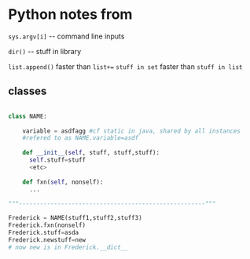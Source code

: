 
# Python notes from 

`sys.argv[i]` -- command line inputs

`dir()` -- stuff in library

`list.append()` faster than `list+=`
`stuff in set` faster than `stuff in list`

## classes

```python 

class NAME:
    
    variable = asdfagg #cf static in java, shared by all instances
    #refered to as NAME.variable=asdf
    
    def __init__(self, stuff, stuff,stuff):
      self.stuff=stuff
      <etc>
      
    def fxn(self, nonself):
      ...
      
"""-----------------------------------------------------"""

Frederick = NAME(stuff1,stuff2,stuff3)
Frederick.fxn(nonself)
Frederick.stuff=asda
Frederick.newstuff=new
# now new is in Frederick.__dict__
```


